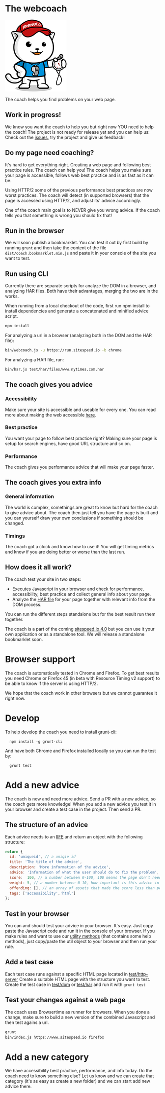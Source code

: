 # The webcoach

![The coach](img/coach.png)

The coach helps you find problems on your web page.

## Work in progress!
We know you want the coach to help you but right now YOU need to help the coach! The project is not ready for release yet and you can help us: Check out the [issues](https://github.com/sitespeedio/coach/issues), try the project and give us feedback!

## Do my page need coaching?

It's hard to get everything right. Creating a web page and following best practice rules. The coach can help you! The coach helps you make sure your page is accessible, follows web best practice and is as fast as it can be.

Using HTTP/2 some of the previous performance best practices are now worst practices. The coach will detect (in supported browsers) that the page is accessed using HTTP/2, and adjust its' advice accordingly.

One of the coach main goal is to NEVER give you wrong advice. If the coach tells you that something is wrong you should fix that!

## Run in the browser
We will soon publish a bookmarklet. You can test it out by first build by running <code>grunt</code> and then take the content of the file <code>dist/coach.bookmarklet.min.js</code> and paste it in your console of the site you want to test.

## Run using CLI
Currently there are separate scripts for analyze the DOM in a browser, and analyzing HAR files. Both have their advantages, merging the two are in the works.

When running from a local checkout of the code, first run npm install to install dependencies and generate a concatenated and minified advice script.

```bash
npm install
```

For analyzing a url in a browser (analyzing both in the DOM and the HAR file):

```bash
bin/webcoach.js -u https://run.sitespeed.io -b chrome
```

For analyzing a HAR file, run:

```bash
bin/har.js test/har/files/www.nytimes.com.har
```

## The coach gives you advice

### Accessibility
Make sure your site is accessible and useable for every one. You can read more about making the web accessible [here](https://www.marcozehe.de/2015/12/14/the-web-accessibility-basics/).

### Best practice
You want your page to follow best practice right? Making sure your page is setup for search engines, have good URL structure and so on.

### Performance
The coach gives you performance advice that will make your page faster.

## The coach gives you extra info

### General information
The world is complex, somethings are great to know but hard for the coach to give advice about. The coach then just tell you have the page is built and you can yourself draw your own conclusions if something should be changed.

### Timings
The coach got a clock and know how to use it! You will get timing metrics and know if you are doing better or worse than the last run.

## How does it all work?

The coach test your site in two steps:
 * Executes Javascript in your browser and check for performance, accessibility, best practice and collect general info about your page.
 * Analyze the [HAR file](http://www.softwareishard.com/blog/har-12-spec/) for your page together with relevant info from the DOM process.

You can run the different steps standalone but for the best result run them together.

The coach is a part of the coming [sitespeed.io 4.0](https://www.sitespeed.io) but you can use it your own application or as a standalone tool. We will release a standalone bookmarklet soon.

# Browser support
The coach is automatically tested in Chrome and Firefox. To get best results you need Chrome or Firefox 45 (in beta with Resource Timing v2 support) to be able to know if the server is using HTTP/2.

We hope that the coach work in other browsers but we cannot guarantee it right now.

# Develop
To help develop the coach you need to install grunt-cli:

```
  npm install -g grunt-cli
```

And have both Chrome and Firefox installed locally so you can run the test by:
```
  grunt test
```


# Add a new advice
The coach is new and need more advice. Send a PR with a new advice, so the coach gets more knowledge! When you add a new advice you test it in your browser and create a test case in the project. Then send a PR.

## The structure of an advice

Each advice needs to an [IIFE](https://en.wikipedia.org/wiki/Immediately-invoked_function_expression) and return an object with the following structure:

```javascript
return {
  id: 'uniqueid', // a uniqie id
  title: 'The title of the advice',
  description: 'More information of the advice',
  advice: 'Information of what the user should do to fix the problem',
  score:  100, // a number between 0-100, 100 means the page don't need any advice
  weight: 5, // a number between 0-10, how important is this advice in this category? 10 means super important
  offending: [], // an array of assets that made the score less than perfect
  tags: ['accessibility','html']
};
```


## Test in your browser
You can and should test your advice in your browser. It's easy. Just copy paste the Javascript code and run it in the console of your browser. If you make rules and want to use our [utility methods](blob/master/lib/dom/util.js) (that contains some help methods), just copy/paste the util object to your browser and then run your rule.

## Add a test case
Each test case runs against a specific HTML page located in [test/http-server](test/http-server)  Create a suitable HTML page with the structure you want to test. Create the test case in  [test/dom](test/dom) or [test/har](test/har) and run it with <code>grunt test</code>

## Test your changes against a web page
The coach uses Browsertime as runner for browsers. When you done a change, make sure to build a new version of the combined Javascript and then test agains a url.

```bash
grunt
bin/index.js https://www.sitespeed.io firefox
```

# Add a new category
We have accessibility best practice, performance, and info today. Do the coach need to know something else? Let us know and we can create that category (it's as easy as create a new folder) and we can start add new advice there.
